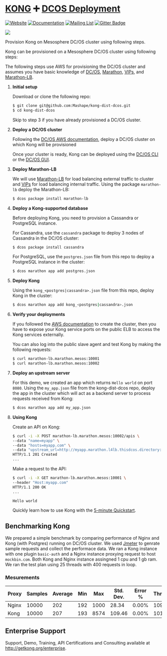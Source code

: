 # [KONG][website-url] :heavy_plus_sign: [DCOS Deployment](https://dcos.io/docs/1.9/)

[![Website][website-badge]][website-url]
[![Documentation][documentation-badge]][documentation-url]
[![Mailing List][mailing-list-badge]][mailing-list-url]
[![Gitter Badge][gitter-badge]][gitter-url]

[![][kong-logo]][website-url]

Provision Kong on Mesosphere DC/OS cluster using following steps.

Kong can be provisioned on a Mesosphere DC/OS cluster using following
steps:

The following steps use AWS for provisioning the DC/OS cluster and assumes you 
have basic knowledge of [DC/OS](https://dcos.io/docs/1.9/), 
[Marathon](https://mesosphere.github.io/marathon/), 
[VIPs](https://dcos.io/docs/1.9/networking/load-balancing-vips/virtual-ip-addresses/),
and [Marathon-LB](https://dcos.io/docs/1.9/networking/marathon-lb/).

1. **Initial setup**

    Download or clone the following repo:

    ```bash
    $ git clone git@github.com:Mashape/kong-dist-dcos.git
    $ cd kong-dist-dcos
    ```

    Skip to step 3 if you have already provisioned a DC/OS cluster.

2. **Deploy a DC/OS cluster**

    Following the [DC/OS AWS documentation](https://dcos.io/docs/1.9/installing/cloud/aws/),
    deploy a DC/OS cluster on which Kong will be provisioned
    
    Once your cluster is ready, Kong can be deployed using the
    [DC/OS CLI](https://dcos.io/docs/1.9/cli/) or the
    [DC/OS GUI](https://dcos.io/docs/1.9/gui/).

3. **Deploy Marathon-LB**

    We will use [Marathon-LB](https://dcos.io/docs/1.9/networking/marathon-lb/)
    for load balancing external traffic to cluster and
    [VIPs](https://dcos.io/docs/1.9/networking/load-balancing-vips/virtual-ip-addresses/)
    for load balancing internal traffic. Using the package `marathon-lb` deploy
    the Marathon-LB:

    ```bash
    $ dcos package install marathon-lb
    ```

4. **Deploy a Kong-supported database**

    Before deploying Kong, you need to provision a Cassandra or PostgreSQL
    instance.

    For Cassandra, use the `cassandra` package to deploy 3 nodes of Cassandra
    in the DC/OS cluster:

    ```bash
    $ dcos package install cassandra
    ```

    For PostgreSQL, use the `postgres.json` file from this repo to deploy
    a PostgreSQL instance in the cluster:

    ```bash
    $ dcos marathon app add postgres.json
    ```

5. **Deploy Kong**

    Using the `kong_<postgres|cassandra>.json` file from this repo,
    deploy Kong in the cluster:

    ```bash
    $ dcos marathon app add kong_<postgres|cassandra>.json
    ```

6. **Verify your deployments**

    If you followed the [AWS documentation](https://dcos.io/docs/1.8/administration/installing/cloud/aws/)
    to create the cluster, then you have to expose your Kong service ports
    on the public ELB to access the Kong services externally.
    
    You can also log into the public slave agent and test Kong by making the
    following requests: 

    ```bash
    $ curl marathon-lb.marathon.mesos:10001
    $ curl marathon-lb.marathon.mesos:10002
    ```

7. **Deploy an upstream server**

    For this demo, we created an app which returns `Hello world` on port `8080`.
    Using the `my_app.json` file from the kong-dist-dcos repo, deploy the app in
    the cluster which will act as a backend server to process requests received
    from Kong:

    ```bash
    $ dcos marathon app add my_app.json
    ```

8. **Using Kong**
    
    Create an API on Kong:

    ```bash
    $ curl -i -X POST marathon-lb.marathon.mesos:10002/apis \
    --data "name=myapp" \
    --data "hosts=myapp.com" \
    --data "upstream_url=http://myapp.marathon.l4lb.thisdcos.directory:8080"
    HTTP/1.1 201 Created
    ...

    ```

    Make a request to the API:

    ```bash
    $ curl -i -X GET marathon-lb.marathon.mesos:10001 \
    --header "Host:myapp.com"
    HTTP/1.1 200 OK
    ...

    Hello world
    ```

    Quickly learn how to use Kong with the 
    [5-minute Quickstart](https://getkong.org//docs/latest/getting-started/quickstart).

## Benchmarking Kong
  
  We prepared a simple benchmark by comparing performance of Nginx and
  Kong (with Postgres) running on DC/OS cluster. We used
  [Jmeter](http://jmeter.apache.org/usermanual/build-web-test-plan.html) to
  genrate sample requests and collect the performace data. We ran a Kong
  instance with one plugin `basic-auth` and a Nginx instance proxying request to
  host `mockbin.com`. Both Kong and Nginx instance assingned 1 cpu and 1 gb ram.
  We ran the test plan using 25 threads with 400 requests in loop.

### Mesurements

| Proxy   | Samples| Average| Min  | Max   | Std. Dev. | Error %  | Throughput | KB/sec | Avg. Bytes |
|---------|--------|--------|------|-------|-----------|----------|------------|--------|------------|
| Nginx   | 10000  | 202    | 192  | 1000  | 28.34     | 0.00%    | 109.6      | 184.83 | 1727.2     |
| Kong    | 10000  | 207    | 193  | 8574  | 109.46    | 0.00%    | 101.3      | 209.14 | 2113.4     |

## Enterprise Support

Support, Demo, Training, API Certifications and Consulting available 
at http://getkong.org/enterprise.

[kong-logo]: http://i.imgur.com/4jyQQAZ.png
[website-url]: https://getkong.org/
[website-badge]: https://img.shields.io/badge/GETKong.org-Learn%20More-43bf58.svg
[documentation-url]: https://getkong.org/docs/
[documentation-badge]: https://img.shields.io/badge/Documentation-Read%20Online-green.svg
[gitter-url]: https://gitter.im/Mashape/kong
[gitter-badge]: https://img.shields.io/badge/Gitter-Join%20Chat-blue.svg
[mailing-list-badge]: https://img.shields.io/badge/Email-Join%20Mailing%20List-blue.svg
[mailing-list-url]: https://groups.google.com/forum/#!forum/konglayer

